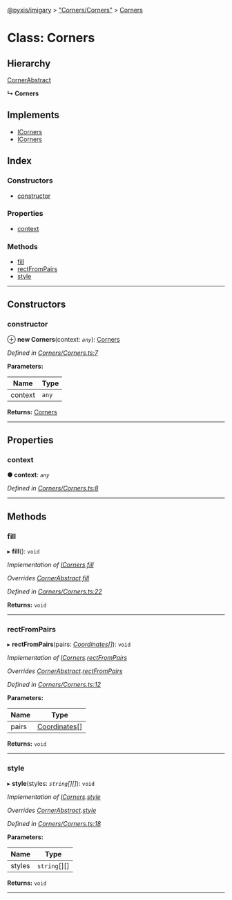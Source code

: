 [@pyxis/imigary](../README.md) > ["Corners/Corners"](../modules/_corners_corners_.md) > [Corners](../classes/_corners_corners_.corners.md)

# Class: Corners

## Hierarchy

 [CornerAbstract](_corners_cornersabstract_.cornerabstract.md)

**↳ Corners**

## Implements

* [ICorners](../interfaces/_corners_types_.icorners.md)
* [ICorners](../interfaces/_corners_types_.icorners.md)

## Index

### Constructors

* [constructor](_corners_corners_.corners.md#constructor)

### Properties

* [context](_corners_corners_.corners.md#context)

### Methods

* [fill](_corners_corners_.corners.md#fill)
* [rectFromPairs](_corners_corners_.corners.md#rectfrompairs)
* [style](_corners_corners_.corners.md#style)

---

## Constructors

<a id="constructor"></a>

###  constructor

⊕ **new Corners**(context: *`any`*): [Corners](_corners_corners_.corners.md)

*Defined in [Corners/Corners.ts:7](https://github.com/creaux/pyxis/blob/04ce533/packages/imigary/src/Corners/Corners.ts#L7)*

**Parameters:**

| Name | Type |
| ------ | ------ |
| context | `any` |

**Returns:** [Corners](_corners_corners_.corners.md)

___

## Properties

<a id="context"></a>

###  context

**● context**: *`any`*

*Defined in [Corners/Corners.ts:8](https://github.com/creaux/pyxis/blob/04ce533/packages/imigary/src/Corners/Corners.ts#L8)*

___

## Methods

<a id="fill"></a>

###  fill

▸ **fill**(): `void`

*Implementation of [ICorners](../interfaces/_corners_types_.icorners.md).[fill](../interfaces/_corners_types_.icorners.md#fill)*

*Overrides [CornerAbstract](_corners_cornersabstract_.cornerabstract.md).[fill](_corners_cornersabstract_.cornerabstract.md#fill)*

*Defined in [Corners/Corners.ts:22](https://github.com/creaux/pyxis/blob/04ce533/packages/imigary/src/Corners/Corners.ts#L22)*

**Returns:** `void`

___
<a id="rectfrompairs"></a>

###  rectFromPairs

▸ **rectFromPairs**(pairs: *[Coordinates](../modules/_squares_types_.md#coordinates)[]*): `void`

*Implementation of [ICorners](../interfaces/_corners_types_.icorners.md).[rectFromPairs](../interfaces/_corners_types_.icorners.md#rectfrompairs)*

*Overrides [CornerAbstract](_corners_cornersabstract_.cornerabstract.md).[rectFromPairs](_corners_cornersabstract_.cornerabstract.md#rectfrompairs)*

*Defined in [Corners/Corners.ts:12](https://github.com/creaux/pyxis/blob/04ce533/packages/imigary/src/Corners/Corners.ts#L12)*

**Parameters:**

| Name | Type |
| ------ | ------ |
| pairs | [Coordinates](../modules/_squares_types_.md#coordinates)[] |

**Returns:** `void`

___
<a id="style"></a>

###  style

▸ **style**(styles: *`string`[][]*): `void`

*Implementation of [ICorners](../interfaces/_corners_types_.icorners.md).[style](../interfaces/_corners_types_.icorners.md#style)*

*Overrides [CornerAbstract](_corners_cornersabstract_.cornerabstract.md).[style](_corners_cornersabstract_.cornerabstract.md#style)*

*Defined in [Corners/Corners.ts:18](https://github.com/creaux/pyxis/blob/04ce533/packages/imigary/src/Corners/Corners.ts#L18)*

**Parameters:**

| Name | Type |
| ------ | ------ |
| styles | `string`[][] |

**Returns:** `void`

___

